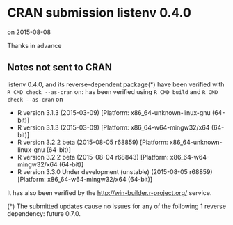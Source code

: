 # CRAN submission listenv 0.4.0
on 2015-08-08

Thanks in advance


## Notes not sent to CRAN
listenv 0.4.0, and its reverse-dependent package(*) have been verified with `R CMD check --as-cran` on: has been verified using `R CMD build` and `R CMD check --as-cran` on

* R version 3.1.3 (2015-03-09) [Platform: x86_64-unknown-linux-gnu (64-bit)]
* R version 3.1.3 (2015-03-09) [Platform: x86_64-w64-mingw32/x64 (64-bit)]
* R version 3.2.2 beta (2015-08-05 r68859) [Platform: x86_64-unknown-linux-gnu (64-bit)]
* R version 3.2.2 beta (2015-08-04 r68843) [Platform: x86_64-w64-mingw32/x64 (64-bit)]
* R version 3.3.0 Under development (unstable) (2015-08-05 r68859) [Platform: x86_64-w64-mingw32/x64 (64-bit)]
  
It has also been verified by the <http://win-builder.r-project.org/> service.

(*) The submitted updates cause no issues for any of the following 1 reverse dependency: future 0.7.0.

